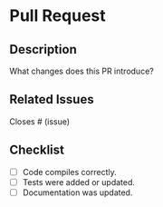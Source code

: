 # Pull Request

## Description
What changes does this PR introduce?

## Related Issues
Closes # (issue)

## Checklist
- [ ] Code compiles correctly.
- [ ] Tests were added or updated.
- [ ] Documentation was updated.
